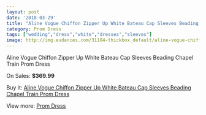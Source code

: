 ```yaml
---
layout: post
date: '2018-03-29'
title: "Aline Vogue Chiffon Zipper Up White Bateau Cap Sleeves Beading Chapel Train Prom Dress"
category: Prom Dress
tags: ["wedding","dress","white","dresses","sleeves"]
image: http://img.eudances.com/31184-thickbox_default/aline-vogue-chiffon-zipper-up-white-bateau-cap-sleeves-beading-chapel-train-prom-dress.jpg
---
```

Aline Vogue Chiffon Zipper Up White Bateau Cap Sleeves Beading Chapel Train Prom Dress

On Sales: **$369.99**
<a href="https://www.eudances.com/en/prom-dress/9821-aline-vogue-chiffon-zipper-up-white-bateau-cap-sleeves-beading-chapel-train-prom-dress.html"><amp-img layout="responsive" width="600" height="600" src="//img.eudances.com/31184-thickbox_default/aline-vogue-chiffon-zipper-up-white-bateau-cap-sleeves-beading-chapel-train-prom-dress.jpg" alt="Aline Vogue Chiffon Zipper Up White Bateau Cap Sleeves Beading Chapel Train Prom Dress 0" /></a>
<a href="https://www.eudances.com/en/prom-dress/9821-aline-vogue-chiffon-zipper-up-white-bateau-cap-sleeves-beading-chapel-train-prom-dress.html"><amp-img layout="responsive" width="600" height="600" src="//img.eudances.com/31206-thickbox_default/aline-vogue-chiffon-zipper-up-white-bateau-cap-sleeves-beading-chapel-train-prom-dress.jpg" alt="Aline Vogue Chiffon Zipper Up White Bateau Cap Sleeves Beading Chapel Train Prom Dress 1" /></a>
<a href="https://www.eudances.com/en/prom-dress/9821-aline-vogue-chiffon-zipper-up-white-bateau-cap-sleeves-beading-chapel-train-prom-dress.html"><amp-img layout="responsive" width="600" height="600" src="//img.eudances.com/31205-thickbox_default/aline-vogue-chiffon-zipper-up-white-bateau-cap-sleeves-beading-chapel-train-prom-dress.jpg" alt="Aline Vogue Chiffon Zipper Up White Bateau Cap Sleeves Beading Chapel Train Prom Dress 2" /></a>
<a href="https://www.eudances.com/en/prom-dress/9821-aline-vogue-chiffon-zipper-up-white-bateau-cap-sleeves-beading-chapel-train-prom-dress.html"><amp-img layout="responsive" width="600" height="600" src="//img.eudances.com/31204-thickbox_default/aline-vogue-chiffon-zipper-up-white-bateau-cap-sleeves-beading-chapel-train-prom-dress.jpg" alt="Aline Vogue Chiffon Zipper Up White Bateau Cap Sleeves Beading Chapel Train Prom Dress 3" /></a>
<a href="https://www.eudances.com/en/prom-dress/9821-aline-vogue-chiffon-zipper-up-white-bateau-cap-sleeves-beading-chapel-train-prom-dress.html"><amp-img layout="responsive" width="600" height="600" src="//img.eudances.com/31203-thickbox_default/aline-vogue-chiffon-zipper-up-white-bateau-cap-sleeves-beading-chapel-train-prom-dress.jpg" alt="Aline Vogue Chiffon Zipper Up White Bateau Cap Sleeves Beading Chapel Train Prom Dress 4" /></a>
<a href="https://www.eudances.com/en/prom-dress/9821-aline-vogue-chiffon-zipper-up-white-bateau-cap-sleeves-beading-chapel-train-prom-dress.html"><amp-img layout="responsive" width="600" height="600" src="//img.eudances.com/31202-thickbox_default/aline-vogue-chiffon-zipper-up-white-bateau-cap-sleeves-beading-chapel-train-prom-dress.jpg" alt="Aline Vogue Chiffon Zipper Up White Bateau Cap Sleeves Beading Chapel Train Prom Dress 5" /></a>
<a href="https://www.eudances.com/en/prom-dress/9821-aline-vogue-chiffon-zipper-up-white-bateau-cap-sleeves-beading-chapel-train-prom-dress.html"><amp-img layout="responsive" width="600" height="600" src="//img.eudances.com/31201-thickbox_default/aline-vogue-chiffon-zipper-up-white-bateau-cap-sleeves-beading-chapel-train-prom-dress.jpg" alt="Aline Vogue Chiffon Zipper Up White Bateau Cap Sleeves Beading Chapel Train Prom Dress 6" /></a>
<a href="https://www.eudances.com/en/prom-dress/9821-aline-vogue-chiffon-zipper-up-white-bateau-cap-sleeves-beading-chapel-train-prom-dress.html"><amp-img layout="responsive" width="600" height="600" src="//img.eudances.com/31200-thickbox_default/aline-vogue-chiffon-zipper-up-white-bateau-cap-sleeves-beading-chapel-train-prom-dress.jpg" alt="Aline Vogue Chiffon Zipper Up White Bateau Cap Sleeves Beading Chapel Train Prom Dress 7" /></a>
<a href="https://www.eudances.com/en/prom-dress/9821-aline-vogue-chiffon-zipper-up-white-bateau-cap-sleeves-beading-chapel-train-prom-dress.html"><amp-img layout="responsive" width="600" height="600" src="//img.eudances.com/31199-thickbox_default/aline-vogue-chiffon-zipper-up-white-bateau-cap-sleeves-beading-chapel-train-prom-dress.jpg" alt="Aline Vogue Chiffon Zipper Up White Bateau Cap Sleeves Beading Chapel Train Prom Dress 8" /></a>
<a href="https://www.eudances.com/en/prom-dress/9821-aline-vogue-chiffon-zipper-up-white-bateau-cap-sleeves-beading-chapel-train-prom-dress.html"><amp-img layout="responsive" width="600" height="600" src="//img.eudances.com/31198-thickbox_default/aline-vogue-chiffon-zipper-up-white-bateau-cap-sleeves-beading-chapel-train-prom-dress.jpg" alt="Aline Vogue Chiffon Zipper Up White Bateau Cap Sleeves Beading Chapel Train Prom Dress 9" /></a>
<a href="https://www.eudances.com/en/prom-dress/9821-aline-vogue-chiffon-zipper-up-white-bateau-cap-sleeves-beading-chapel-train-prom-dress.html"><amp-img layout="responsive" width="600" height="600" src="//img.eudances.com/31197-thickbox_default/aline-vogue-chiffon-zipper-up-white-bateau-cap-sleeves-beading-chapel-train-prom-dress.jpg" alt="Aline Vogue Chiffon Zipper Up White Bateau Cap Sleeves Beading Chapel Train Prom Dress 10" /></a>
<a href="https://www.eudances.com/en/prom-dress/9821-aline-vogue-chiffon-zipper-up-white-bateau-cap-sleeves-beading-chapel-train-prom-dress.html"><amp-img layout="responsive" width="600" height="600" src="//img.eudances.com/31196-thickbox_default/aline-vogue-chiffon-zipper-up-white-bateau-cap-sleeves-beading-chapel-train-prom-dress.jpg" alt="Aline Vogue Chiffon Zipper Up White Bateau Cap Sleeves Beading Chapel Train Prom Dress 11" /></a>
<a href="https://www.eudances.com/en/prom-dress/9821-aline-vogue-chiffon-zipper-up-white-bateau-cap-sleeves-beading-chapel-train-prom-dress.html"><amp-img layout="responsive" width="600" height="600" src="//img.eudances.com/31195-thickbox_default/aline-vogue-chiffon-zipper-up-white-bateau-cap-sleeves-beading-chapel-train-prom-dress.jpg" alt="Aline Vogue Chiffon Zipper Up White Bateau Cap Sleeves Beading Chapel Train Prom Dress 12" /></a>
<a href="https://www.eudances.com/en/prom-dress/9821-aline-vogue-chiffon-zipper-up-white-bateau-cap-sleeves-beading-chapel-train-prom-dress.html"><amp-img layout="responsive" width="600" height="600" src="//img.eudances.com/31194-thickbox_default/aline-vogue-chiffon-zipper-up-white-bateau-cap-sleeves-beading-chapel-train-prom-dress.jpg" alt="Aline Vogue Chiffon Zipper Up White Bateau Cap Sleeves Beading Chapel Train Prom Dress 13" /></a>
<a href="https://www.eudances.com/en/prom-dress/9821-aline-vogue-chiffon-zipper-up-white-bateau-cap-sleeves-beading-chapel-train-prom-dress.html"><amp-img layout="responsive" width="600" height="600" src="//img.eudances.com/31193-thickbox_default/aline-vogue-chiffon-zipper-up-white-bateau-cap-sleeves-beading-chapel-train-prom-dress.jpg" alt="Aline Vogue Chiffon Zipper Up White Bateau Cap Sleeves Beading Chapel Train Prom Dress 14" /></a>
<a href="https://www.eudances.com/en/prom-dress/9821-aline-vogue-chiffon-zipper-up-white-bateau-cap-sleeves-beading-chapel-train-prom-dress.html"><amp-img layout="responsive" width="600" height="600" src="//img.eudances.com/31192-thickbox_default/aline-vogue-chiffon-zipper-up-white-bateau-cap-sleeves-beading-chapel-train-prom-dress.jpg" alt="Aline Vogue Chiffon Zipper Up White Bateau Cap Sleeves Beading Chapel Train Prom Dress 15" /></a>
<a href="https://www.eudances.com/en/prom-dress/9821-aline-vogue-chiffon-zipper-up-white-bateau-cap-sleeves-beading-chapel-train-prom-dress.html"><amp-img layout="responsive" width="600" height="600" src="//img.eudances.com/31191-thickbox_default/aline-vogue-chiffon-zipper-up-white-bateau-cap-sleeves-beading-chapel-train-prom-dress.jpg" alt="Aline Vogue Chiffon Zipper Up White Bateau Cap Sleeves Beading Chapel Train Prom Dress 16" /></a>
<a href="https://www.eudances.com/en/prom-dress/9821-aline-vogue-chiffon-zipper-up-white-bateau-cap-sleeves-beading-chapel-train-prom-dress.html"><amp-img layout="responsive" width="600" height="600" src="//img.eudances.com/31190-thickbox_default/aline-vogue-chiffon-zipper-up-white-bateau-cap-sleeves-beading-chapel-train-prom-dress.jpg" alt="Aline Vogue Chiffon Zipper Up White Bateau Cap Sleeves Beading Chapel Train Prom Dress 17" /></a>
<a href="https://www.eudances.com/en/prom-dress/9821-aline-vogue-chiffon-zipper-up-white-bateau-cap-sleeves-beading-chapel-train-prom-dress.html"><amp-img layout="responsive" width="600" height="600" src="//img.eudances.com/31189-thickbox_default/aline-vogue-chiffon-zipper-up-white-bateau-cap-sleeves-beading-chapel-train-prom-dress.jpg" alt="Aline Vogue Chiffon Zipper Up White Bateau Cap Sleeves Beading Chapel Train Prom Dress 18" /></a>
<a href="https://www.eudances.com/en/prom-dress/9821-aline-vogue-chiffon-zipper-up-white-bateau-cap-sleeves-beading-chapel-train-prom-dress.html"><amp-img layout="responsive" width="600" height="600" src="//img.eudances.com/31188-thickbox_default/aline-vogue-chiffon-zipper-up-white-bateau-cap-sleeves-beading-chapel-train-prom-dress.jpg" alt="Aline Vogue Chiffon Zipper Up White Bateau Cap Sleeves Beading Chapel Train Prom Dress 19" /></a>
<a href="https://www.eudances.com/en/prom-dress/9821-aline-vogue-chiffon-zipper-up-white-bateau-cap-sleeves-beading-chapel-train-prom-dress.html"><amp-img layout="responsive" width="600" height="600" src="//img.eudances.com/31187-thickbox_default/aline-vogue-chiffon-zipper-up-white-bateau-cap-sleeves-beading-chapel-train-prom-dress.jpg" alt="Aline Vogue Chiffon Zipper Up White Bateau Cap Sleeves Beading Chapel Train Prom Dress 20" /></a>
<a href="https://www.eudances.com/en/prom-dress/9821-aline-vogue-chiffon-zipper-up-white-bateau-cap-sleeves-beading-chapel-train-prom-dress.html"><amp-img layout="responsive" width="600" height="600" src="//img.eudances.com/31186-thickbox_default/aline-vogue-chiffon-zipper-up-white-bateau-cap-sleeves-beading-chapel-train-prom-dress.jpg" alt="Aline Vogue Chiffon Zipper Up White Bateau Cap Sleeves Beading Chapel Train Prom Dress 21" /></a>
<a href="https://www.eudances.com/en/prom-dress/9821-aline-vogue-chiffon-zipper-up-white-bateau-cap-sleeves-beading-chapel-train-prom-dress.html"><amp-img layout="responsive" width="600" height="600" src="//img.eudances.com/31185-thickbox_default/aline-vogue-chiffon-zipper-up-white-bateau-cap-sleeves-beading-chapel-train-prom-dress.jpg" alt="Aline Vogue Chiffon Zipper Up White Bateau Cap Sleeves Beading Chapel Train Prom Dress 22" /></a>

Buy it: [Aline Vogue Chiffon Zipper Up White Bateau Cap Sleeves Beading Chapel Train Prom Dress](https://www.eudances.com/en/prom-dress/9821-aline-vogue-chiffon-zipper-up-white-bateau-cap-sleeves-beading-chapel-train-prom-dress.html "Aline Vogue Chiffon Zipper Up White Bateau Cap Sleeves Beading Chapel Train Prom Dress")

View more: [Prom Dress](https://www.eudances.com/en/165-prom-dress "Prom Dress")
